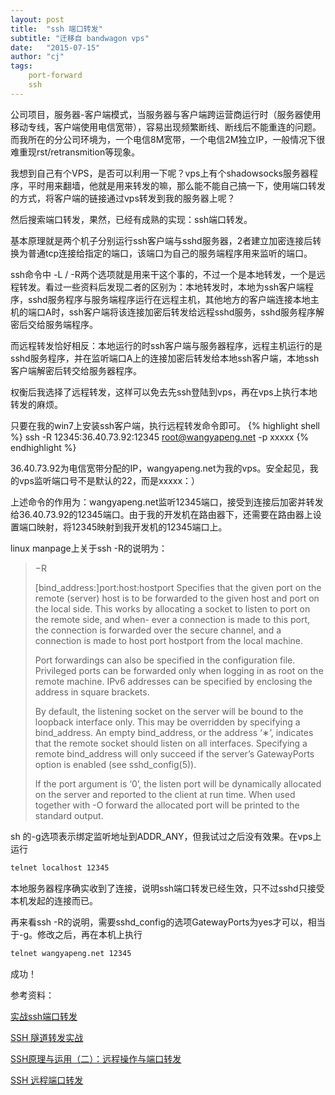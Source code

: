 ```yaml
---
layout: post
title:  "ssh 端口转发"
subtitle: "迁移自 bandwagon vps"
date:   "2015-07-15" 
author: "cj"
tags:
    port-forward
    ssh
---
```


公司项目，服务器-客户端模式，当服务器与客户端跨运营商运行时（服务器使用移动专线，客户端使用电信宽带），容易出现频繁断线、断线后不能重连的问题。而我所在的分公司环境为，一个电信8M宽带，一个电信2M独立IP，一般情况下很难重现rst/retransmition等现象。

我想到自己有个VPS，是否可以利用一下呢？vps上有个shadowsocks服务器程序，平时用来翻墙，他就是用来转发的嘛，那么能不能自己搞一下，使用端口转发的方式，将客户端的链接通过vps转发到我的服务器上呢？

然后搜索端口转发，果然，已经有成熟的实现：ssh端口转发。

基本原理就是两个机子分别运行ssh客户端与sshd服务器，2者建立加密连接后转换为普通tcp连接给指定的端口，该端口为自己的服务端程序用来监听的端口。

ssh命令中 -L / -R两个选项就是用来干这个事的，不过一个是本地转发，一个是远程转发。看过一些资料后发现二者的区别为：本地转发时，本地为ssh客户端程序，sshd服务程序与服务端程序运行在远程主机，其他地方的客户端连接本地主机的端口A时，ssh客户端将该连接加密后转发给远程sshd服务，sshd服务程序解密后交给服务端程序。

而远程转发恰好相反：本地运行的时ssh客户端与服务器程序，远程主机运行的是sshd服务程序，并在监听端口A上的连接加密后转发给本地ssh客户端，本地ssh客户端解密后转交给服务器程序。

权衡后我选择了远程转发，这样可以免去先ssh登陆到vps，再在vps上执行本地转发的麻烦。

只要在我的win7上安装ssh客户端，执行远程转发命令即可。
{% highlight shell %}
ssh -R 12345:36.40.73.92:12345 root@wangyapeng.net -p xxxxx
{% endhighlight %}

36.40.73.92为电信宽带分配的IP，wangyapeng.net为我的vps。安全起见，我的vps监听端口号不是默认的22，而是xxxxx：）

上述命令的作用为：wangyapeng.net监听12345端口，接受到连接后加密并转发给36.40.73.92的12345端口。由于我的开发机在路由器下，还需要在路由器上设置端口映射，将12345映射到我开发机的12345端口上。

linux manpage上关于ssh -R的说明为：

>−R
>
>\[bind_address:\]port:host:hostport
Specifies that the given port on the remote \(server\) host is to be forwarded to the given host and port on the local side. This works by allocating a socket to listen to port on the remote side, and when\- ever a connection is made to this port, the connection is forwarded over the secure channel, and a connection is made to host port hostport from the local machine.
>
>Port forwardings can also be specified in the configuration file. Privileged ports can be forwarded only when logging in as root on the remote machine. IPv6 addresses can be specified by enclosing the address in square brackets.
>
>By default, the listening socket on the server will be bound to the loopback interface only. This may be overridden by specifying a bind_address. An empty bind_address, or the address ‘∗’, indicates that the remote socket should listen on all interfaces. Specifying a remote bind_address will only succeed if the server’s GatewayPorts option is enabled \(see sshd_config\(5\)\).
>
>If the port argument is ‘0’, the listen port will be dynamically allocated on the server and reported to the client at run time. When used together with -O forward the allocated port will be printed to the standard output.

sh 的-g选项表示绑定监听地址到ADDR_ANY，但我试过之后没有效果。在vps上运行

```bash
telnet localhost 12345
```

本地服务器程序确实收到了连接，说明ssh端口转发已经生效，只不过sshd只接受本机发起的连接而已。

再来看ssh -R的说明，需要sshd_config的选项GatewayPorts为yes才可以，相当于-g。修改之后，再在本机上执行

```bash
telnet wangyapeng.net 12345
```

成功！

参考资料：

[实战ssh端口转发](https://www.ibm.com/developerworks/cn/linux/l-cn-sshforward/)

[SSH 隧道转发实战](http://chenweiguang.blogspot.com/2009/03/ssh.html)

[SSH原理与运用（二）：远程操作与端口转发](http://www.ruanyifeng.com/blog/2011/12/ssh_port_forwarding.html)

[SSH 远程端口转发](http://lvii.github.io/system/2013/10/08/ssh-remote-port-forwarding/)

